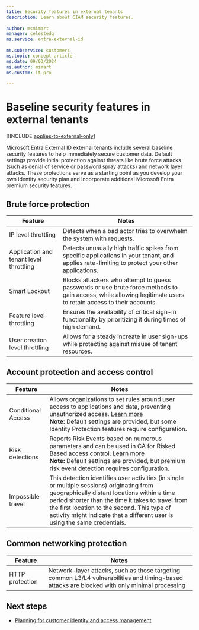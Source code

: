 ```yaml
---
title: Security features in external tenants
description: Learn about CIAM security features.
 
author: msmimart
manager: celestedg
ms.service: entra-external-id
 
ms.subservice: customers
ms.topic: concept-article
ms.date: 09/03/2024
ms.author: mimart
ms.custom: it-pro

---
```


# Baseline security features in external tenants

[!INCLUDE [applies-to-external-only](../includes/applies-to-external-only.md)]

Microsoft Entra External ID external tenants include several baseline security features to help immediately secure customer data. Default settings provide initial protection against threats like brute force attacks (such as denial of service or password spray attacks) and network layer attacks. These protections serve as a starting point as you develop your own identity security plan and incorporate additional Microsoft Entra premium security features.

## Brute force protection

|Feature                                 |Notes     |
|----------------------------------------|----------|
|IP level throttling                     |Detects when a bad actor tries to overwhelm the system with requests.|
|Application and tenant level throttling |Detects unusually high traffic spikes from specific applications in your tenant, and applies rate-limiting to protect your other applications.|
|Smart Lockout                           |Blocks attackers who attempt to guess passwords or use brute force methods to gain access, while allowing legitimate users to retain access to their accounts.|
|Feature level throttling                |Ensures the availability of critical sign-in functionality by prioritizing it during times of high demand.|
|User creation level throttling          |Allows for a steady increate in user sign-ups while protecting against misuse of tenant resources.|

## Account protection and access control

|Feature            |Notes     |
|-------------------|----------|
|Conditional Access |Allows organizations to set rules around user access to applications and data, preventing unauthorized access. [Learn more](~/identity/conditional-access/overview.md) </br>**Note:** Default settings are provided, but some Identity Protection features require configuration.      |
|Risk detections    |Reports Risk Events based on numerous parameters and can be used in CA for Risked Based access control. [Learn more](~/id-protection/concept-identity-protection-risks.md#risk-detections-mapped-to-riskeventtype) </br>**Note:** Default settings are provided, but premium risk event detection requires configuration. |
|Impossible travel  |This detection identifies user activities (in single or multiple sessions) originating from geographically distant locations within a time period shorter than the time it takes to travel from the first location to the second. This type of activity might indicate that a different user is using the same credentials. |

## Common networking protection

|Feature         |Notes     |
|----------------|----------|
|HTTP protection |Network-layer attacks, such as those targeting common L3/L4 vulnerabilities and timing-based attacks are blocked with only minimal processing |

## Next steps

- [Planning for customer identity and access management](concept-planning-your-solution.md)
